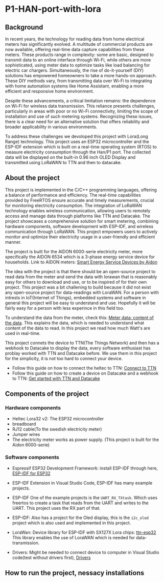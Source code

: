 # P1-HAN-port-with-lora

## Background

In recent years, the technology for reading data from home electrical meters 
has significantly evolved. A multitude of commercial products are now 
available, offering real-time data capture capabilities from these meters. 
These products range in complexity: some are basic, designed to transmit 
data to an online interface through Wi-Fi, while others are more 
sophisticated, using meter data to optimize tasks like load balancing for 
electric car chargers. Simultaneously, the rise of do-it-yourself (DIY) 
solutions has empowered homeowners to take a more hands-on approach. 
These DIY methods vary, from transmitting data over Wi-Fi to integrating 
with home automation systems like Home Assistant, enabling a more 
efficient and responsive home environment.

Despite these advancements, a critical limitation remains: the dependence on 
Wi-Fi for wireless data transmission. This reliance presents challenges, 
particularly in areas with poor or no Wi-Fi connectivity, limiting the scope of 
installation and use of such metering systems. Recognizing these issues, there 
is a clear need for an alternative solution that offers reliability and broader 
applicability in various environments.

To address these challenges we devoloped this project with Lora(Long Range) technology.
This project uses an ESP32 microcontroller
and the ESP-IDF extension which is built on a real-time operating system (RTOS) to measure 
electricity consumption through the Han/P1 port. The collected data will be displayed on the built-in 0.96 inch OLED Display and 
transmitted using LoRaWAN to TTN and then to datacake.

## About the project
This project is implemented in the C/C++ programming languages, offering a balance of performance and efficiency. The real-time capabilities provided by FreeRTOS ensure accurate and timely measurements, crucial for monitoring electricity consumption. The integration of LoRaWAN technology enables wireless communication, allowing users to remotely access and manage data through platforms like TTN and Datacake. The project showcases a comprehensive solution for smart metering, combining hardware components, software development with ESP-IDF, and wireless communication through LoRaWAN. This project empowers users to actively monitor and optimize their electricity usage in a user-friendly and efficient manner.

The project is built for the AIDON 6000-serie electricity meter, more specifically the AIDON 6534 which is a 3-phase energy service device for households. Link to AIDON meters: [Smart Energy Service Devices by Aidon](https://aidon.com/solutions/smart-energy-service-devices/)


The idea with the project is that there should be an open-source project to read data from the meter and send the data with lorawan that is reasonably easy for others to download and use, or to be inspired of for their own project. This project was a bit challening to build because it did not exist any open-source project for data-readings with LoraWAN. For a person with intrests in IoT(Internet of Things), embedded systems and software in general this project will be easy to understand and use. Hopefully it will be fairly easy for a person with less experince in this field too.

To understand the data from the meter, check this: [Meter data: content of the data](https://www.kode24.no/guider/smart-meter-part-1-getting-the-meter-data/71287300). This explains the data, which is needed to understand what content of the data to read. In this project we read how much Watt's are used in real-time.

This project connets the device to TTN(The Things Network) and then has a webhook to Datacake to display the data, every software enthusiast has problay worked with TTN and Datacake before. We use them in this project for the simplicity, it is not too hard to connect your device.
- Follow this guide on how to connect the heltec to TTN: [Connect to TTN](https://docs.heltec.org/en/node/esp32/esp32_general_docs/lorawan/connect_to_gateway.html)
- Follow this guide on how to create a device on Datacake and a webhook to TTN: [Get started with TTN and Datacake](https://www.youtube.com/watch?v=WGVFgYp3k3s)

## Components of the project

### Hardware components
- Heltec Lora32 v2: The ESP32 microcontroller
- breadboard
- RJ12 cable(To the swedish electricity meter)
- Jumper wires
- The electricity meter works as power supply. (This project is built for the Aidon 6000-serie)

### Software components
- Espressif ESP32 Development Framework: install ESP-IDF through here, [ESP-IDF for ESP32](https://docs.espressif.com/projects/esp-idf/en/stable/esp32/index.html)
- ESP-IDF Extension in Visual Studio Code, ESP-IDF has many example projects.
- ESP-IDF One of the example projects is the `UART_RX_TXtask`. Which uses freertos to create a task that reads from the UART and writes to the UART. This project uses the RX part of that.
- ESP-IDF: Also has a project for the Oled display, this is the `i2c_oled` project which is also used and implemented in this project.

- LoraWan: Device library for ESP-IDF with SX127X Lora chips: [ttn-esp32](https://github.com/manuelbl/ttn-esp32) This library enables the use of LoraWAN which is needed for data-transmission.
- Drivers: Might be needed to connect device to computer in Visual Studio code(test without drivers first), [Drivers](https://www.silabs.com/developers/usb-to-uart-bridge-vcp-drivers?tab=downloads)

## How to run the project, nessacy installations
